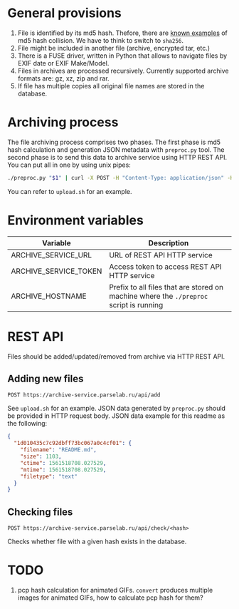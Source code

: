 # General provisions

1. File is identified by its md5 hash. Thefore, there are [known examples](https://crypto.stackexchange.com/questions/1434/are-there-two-known-strings-which-have-the-same-md5-hash-value) of md5 hash collision. We have
to think to switch to `sha256`.
2. File might be included in another file (archive, encrypted tar, etc.)
3. There is a FUSE driver, written in Python that allows to navigate files by EXIF date or
EXIF Make/Model.
4. Files in archives are processed recursively. Currently supported archive formats are: gz, xz, zip and rar.
5. If file has multiple copies all original file names are stored in the database.

# Archiving process

The file archiving process comprises two phases. The first phase is md5 hash calculation and generation
JSON metadata with `preproc.py` tool. The second phase is to send this data to archive service using
HTTP REST API. You can put all in one by using unix pipes:

```bash
./preproc.py "$1" | curl -X POST -H "Content-Type: application/json" -H "Authorization: Bearer $ARCHIVE_SERVICE_TOKEN" "http://127.0.0.1:5000/api/add" -d @-
```

You can refer to `upload.sh` for an example.

# Environment variables

Variable | Description
-------- | -----------
ARCHIVE_SERVICE_URL | URL of REST API HTTP service
ARCHIVE_SERVICE_TOKEN | Access token to access REST API HTTP service
ARCHIVE_HOSTNAME | Prefix to all files that are stored on machine where the `./preproc` script is running

# REST API

Files should be added/updated/removed from archive via HTTP REST API.

## Adding new files

```
POST https://archive-service.parselab.ru/api/add
```

See `upload.sh` for an example. JSON data generated by `preproc.py` should be provided in HTTP request body. JSON
data example for this readme as the following:

```json
{
  "1d010435c7c92dbff73bc067a0c4cf01": {
    "filename": "README.md",
    "size": 1103,
    "ctime": 1561518708.027529,
    "mtime": 1561518708.027529,
    "filetype": "text"
  }
}
```

## Checking files

```
POST https://archive-service.parselab.ru/api/check/<hash>
```

Checks whether file with a given hash exists in the database.

# TODO

1. pcp hash calculation for animated GIFs. `convert` produces multiple images for animated GIFs,
how to calculate pcp hash for them?